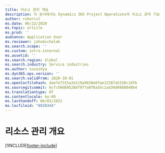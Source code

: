 ```yaml
---
title: 리소스 관리 개요
description: 이 문서에서는 Dynamics 365 Project Operations의 리소스 관리 기능에 대한 정보를 제공합니다.
author: ruhercul
ms.date: 06/22/2020
ms.topic: article
ms.prod: ''
audience: Application User
ms.reviewer: johnmichalak
ms.search.scope: ''
ms.custom: intro-internal
ms.assetid: ''
ms.search.region: Global
ms.search.industry: Service industries
ms.author: suvaidya
ms.dyn365.ops.version: ''
ms.search.validFrom: 2020-10-01
ms.openlocfilehash: dae7e7315a2e119a9038e0fae12287a5320c1dfb
ms.sourcegitcommit: 6cfc50d89528df977a8f6a55c1ad39d99800d9b4
ms.translationtype: HT
ms.contentlocale: ko-KR
ms.lasthandoff: 06/03/2022
ms.locfileid: "8920344"
---
```

# <a name="resource-management-overview"></a>리소스 관리 개요


[!INCLUDE[footer-include](../includes/footer-banner.md)]
